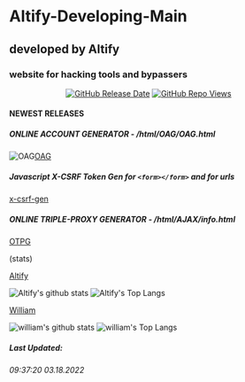 # Altify-Developing-Main
## developed by Altify
### website for hacking tools and bypassers 

<p align="center">
  <a href="https://github.com/Altify-Developing/Altify-Developing-Main/releases/latest"><img alt="GitHub Release Date" src="https://img.shields.io/github/release-date/Altify-Developing/Altify-Developing-Main?color=success"></a>
<a href="https://views.whatilearened.today/views/github/Altify-Developing/altify-developing-chs.svg"><img alt="GitHub Repo Views" src="https://views.whatilearened.today/views/github/Altify-Developing/altify-developing-chs.svg"></a>
</p>


#### NEWEST RELEASES

##### ONLINE ACCOUNT GENERATOR - /html/OAG/OAG.html
![OAG](https://altify-developing-001.netlify.app/html/OAG/img/AltifyOAG.gif)[OAG](https://github.com/Altify-Developing/Altify-Developing-Main/blob/main/html/OAG/OAG.html)
##### Javascript X-CSRF Token Gen for `<form></form>` and for urls
[x-csrf-gen](https://github.com/Altify-Developing/Altify-Developing-Main/blob/main/CSRF/X-CSRF-GEN.html)
##### ONLINE TRIPLE-PROXY GENERATOR - /html/AJAX/info.html
[OTPG](https://github.com/Altify-Developing/Altify-Developing-Main/blob/main/html/AJAX/info.html)

(stats)

[Altify](https://github.com/Altify-Development)

![Altify's github stats](https://github-readme-stats.vercel.app/api?username=altify-development&count_private=true&show_icons=true&include_all_commits&custom_title=Altify%27s%20Statistics)
![Altify's Top Langs](https://github-readme-stats.vercel.app/api/top-langs/?username=altify-development&langs_count=3)

[William](https://github.com/williameom5678)

![william's github stats](https://github-readme-stats.vercel.app/api?username=williameom5678&count_private=true&show_icons=true&include_all_commits&custom_title=williameom5678%27s%20Statistics)
![william's Top Langs](https://github-readme-stats.vercel.app/api/top-langs/?username=williameom5678&langs_count=3)

##### Last Updated:
###### 09:37:20 03.18.2022
